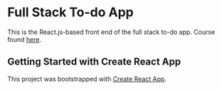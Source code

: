 # Full Stack To-do App
This is the React.js-based front end of the full stack to-do app. Course found [here](https://www.udemy.com/course/full-stack-application-with-spring-boot-and-react/).

## Getting Started with Create React App

This project was bootstrapped with [Create React App](https://github.com/facebook/create-react-app).